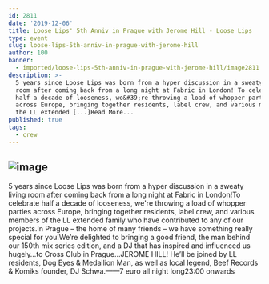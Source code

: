 ```yaml
---
id: 2811
date: '2019-12-06'
title: Loose Lips' 5th Anniv in Prague with Jerome Hill - Loose Lips
type: event
slug: loose-lips-5th-anniv-in-prague-with-jerome-hill
author: 100
banner:
  - imported/loose-lips-5th-anniv-in-prague-with-jerome-hill/image2811.jpeg
description: >-
  5 years since Loose Lips was born from a hyper discussion in a sweaty living
  room after coming back from a long night at Fabric in London! To celebrate
  half a decade of looseness, we&#39;re throwing a load of whopper parties
  across Europe, bringing together residents, label crew, and various members of
  the LL extended [...]Read More...
published: true
tags:
  - crew
---
```

![image](../imported/loose-lips-5th-anniv-in-prague-with-jerome-hill/image2811.jpeg)
---
5 years since Loose Lips was born from a hyper discussion in a sweaty living room after coming back from a long night at Fabric in London!To celebrate half a decade of looseness, we're throwing a load of whopper parties across Europe, bringing together residents, label crew, and various members of the LL extended family who have contributed to any of our projects.In Prague – the home of many friends – we have something really special for you!We’re delighted to bringing a good friend, the man behind our 150th mix series edition, and a DJ that has inspired and influenced us hugely…to Cross Club in Prague…JEROME HILL! He’ll be joined by LL residents, Dog Eyes & Medallion Man, as well as local legend, Beef Records & Komiks founder, DJ Schwa.——7 euro all night long23:00 onwards